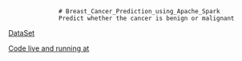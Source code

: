                   # Breast_Cancer_Prediction_using_Apache_Spark
                  Predict whether the cancer is benign or malignant

[DataSet](https://archive.ics.uci.edu/ml/datasets/Breast+Cancer+Wisconsin+(Diagnostic))

[Code live and running at ](https://databricks-prod-cloudfront.cloud.databricks.com/public/4027ec902e239c93eaaa8714f173bcfc/6974851263301701/2929498337745984/6267955876615859/latest.html)
